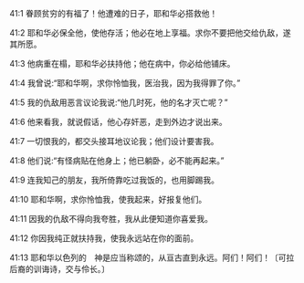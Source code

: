 <a id="1"></a>41:1  眷顾贫穷的有福了！他遭难的日子，耶和华必搭救他！  

<a id="2"></a>41:2  耶和华必保全他，使他存活；他必在地上享福。求你不要把他交给仇敌，遂其所愿。  

<a id="3"></a>41:3  他病重在榻，耶和华必扶持他；他在病中，你必给他铺床。  

<a id="4"></a>41:4  我曾说:“耶和华啊，求你怜恤我，医治我，因为我得罪了你。”  

<a id="5"></a>41:5  我的仇敌用恶言议论我说:“他几时死，他的名才灭亡呢？”  

<a id="6"></a>41:6  他来看我，就说假话，他心存奸恶，走到外边才说出来。  

<a id="7"></a>41:7  一切恨我的，都交头接耳地议论我；他们设计要害我。  

<a id="8"></a>41:8  他们说:“有怪病贴在他身上；他已躺卧，必不能再起来。”  

<a id="9"></a>41:9  连我知己的朋友，我所倚靠吃过我饭的，也用脚踢我。  

<a id="10"></a>41:10  耶和华啊，求你怜恤我，使我起来，好报复他们。  

<a id="11"></a>41:11  因我的仇敌不得向我夸胜，我从此便知道你喜爱我。  

<a id="12"></a>41:12  你因我纯正就扶持我，使我永远站在你的面前。  

<a id="13"></a>41:13  耶和华以色列的　神是应当称颂的，从亘古直到永远。阿们！阿们！〔可拉后裔的训诲诗，交与伶长。〕  
